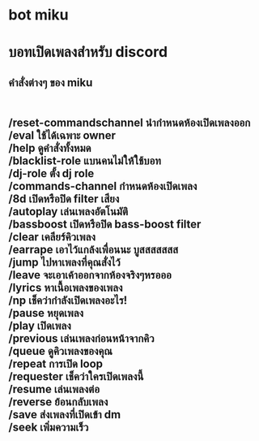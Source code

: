 <h1>bot miku<h1>
  <p>บอทเปิดเพลงสำหรับ discord<P>
<H2>คำสั่งต่างๆ ของ miku<H2>
  <P>
<br>
/reset-commandschannel
นำกำหนดห้องเปิดเพลงออก
  <br>
/eval
ใช้ได้เฉพาะ owner
<br>
  /help
ดูคำสั่งทั้งหมด
<br>/blacklist-role
แบนคนไม่ให้ใช้บอท
<br>/dj-role
ตั้ง dj role
<br>/commands-channel
กำหนดห้องเปิดเพลง
<br>/8d
เปิดหรือปิด filter เสียง
<br>/autoplay
เล่นเพลงอัตโนมัติ
<br>/bassboost
เปิดหรือปิด bass-boost filter
<br>/clear
เคลียร์คิวเพลง
<br>/earrape
เอาไว้แกล้งเพื่อนนะ บูสสสสสสส
<br>/jump
ไปหาเพลงที่คุณสั่งไว้
<br>/leave
จะเอาเค้าออกจากห้องจริงๆหรอออ
<br>/lyrics
หาเนื้อเพลงของเพลง
<br>/np
เช็คว่ากำลังเปิดเพลงอะไร!
<br>/pause
หยุดเพลง
<br>/play
เปิดเพลง
<br>/previous
เล่นเพลงก่อนหน้าจากคิว
<br>/queue
ดูคิวเพลงของคุณ
<br>/repeat
การเปิด loop
<br>/requester
เช็คว่าใครเปิดเพลงนี้
<br>/resume
เล่นเพลงต่อ
<br>/reverse
ย้อนกลับเพลง
<br>/save
ส่งเพลงที่เปิดเข้า dm
<br>/seek
เพิ่มความเร็ว<P>
